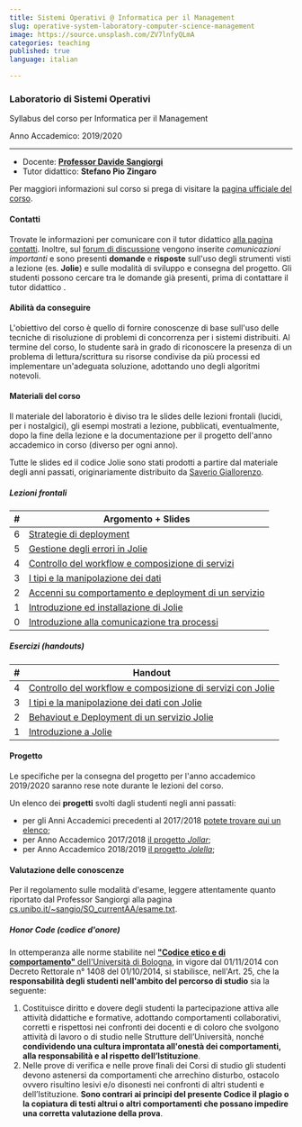 ```yaml
---
title: Sistemi Operativi @ Informatica per il Management
slug: operative-system-laboratory-computer-science-management
image: https://source.unsplash.com/ZV7lnfyQLmA
categories: teaching
published: true
language: italian

---
```


### Laboratorio di Sistemi Operativi 
<p class="text-muted h4">Syllabus del corso per Informatica per il Management</p>
<p class="text-success h5">Anno Accademico: 2019/2020</p>

---

- Docente: [**Professor Davide Sangiorgi**](http://cs.unibo.it/~sangio)
- Tutor didattico: **Stefano Pio Zingaro**

Per maggiori informazioni sul corso si prega di visitare la [pagina ufficiale del corso](https://www.unibo.it/it/didattica/insegnamenti/insegnamento/2019/320661).

#### Contatti

Trovate le informazioni per comunicare con il tutor didattico [alla pagina contatti](https://szingaro.github.io/contact.html).
Inoltre, sul [forum di discussione](https://groups.google.com/forum/#!forum/infoman-so) vengono inserite _comunicazioni importanti_ e sono presenti **domande** e **risposte** sull'uso degli strumenti visti a lezione (es. **Jolie**) e sulle modalità di sviluppo e consegna del progetto.
Gli studenti possono cercare tra le domande già presenti, prima di contattare il tutor didattico <i class="fa fa-smile-o"></i>.

#### Abilità da conseguire

L'obiettivo del corso è quello di fornire conoscenze di base sull'uso delle tecniche di risoluzione di problemi di concorrenza per i sistemi distribuiti. 
Al termine del corso, lo studente sarà in grado di riconoscere la presenza di un problema di lettura/scrittura su risorse condivise da più processi ed implementare un'adeguata soluzione, adottando uno degli algoritmi notevoli.

#### Materiali del corso

Il materiale del laboratorio è diviso tra le slides delle lezioni frontali (lucidi, per i nostalgici), gli esempi mostrati a lezione, pubblicati, eventualmente, dopo la fine della lezione e la documentazione per il progetto dell'anno accademico in corso (diverso per ogni anno).

Tutte le slides ed il codice Jolie sono stati prodotti a partire dal materiale degli anni passati, originariamente distribuito da [Saverio Giallorenzo](https://saveriogiallorenzo.com/).

##### Lezioni frontali

| #   | Argomento + Slides                                                                                                                             |
| --- | ---------------------------------------------------------------------------------------------------------------------------------------------- |
| 6   | [Strategie di deployment](https://www.dropbox.com/s/0b6jxi1i61n19gg/006_Advanced%20Deployment-ArchitecturalComposition.pdf)                    |
| 5   | [Gestione degli errori in Jolie](https://www.dropbox.com/s/3n0a9kvmnhalsla/005_Advanced%20Behaviour-FaultsAndDynamicBinding.pdf)               |
| 4   | [Controllo del workflow e composizione di servizi](https://www.dropbox.com/s/jj7kbpmtnan0qox/004_Basic%20Behaviour-CompositionAndWorkflow.pdf) |
| 3   | [I tipi e la manipolazione dei dati](https://www.dropbox.com/s/xu2wfp49um5zfq3/003_Basic%20Behaviour-TypesAndDataManipulation.pdf)             |
| 2   | [Accenni su comportamento e deployment di un servizio](https://www.dropbox.com/s/udnf9miad8i6wsd/002_BasicsFirstServiceAndBasicDeployment.pdf) |
| 1   | [Introduzione ed installazione di Jolie](https://www.dropbox.com/s/b7rnqvwm08woxhn/001_Introduction.pdf)                                       |
| 0   | [Introduzione alla comunicazione tra processi](https://www.dropbox.com/s/quqv8kq2unwh0oc/000_Interprocess_Communication.pdf)                   |

##### Esercizi (handouts)

| #   | Handout                                                                                                                  |
| --- | ------------------------------------------------------------------------------------------------------------------------ |
| 4   | [Controllo del workflow e composizione di servizi con Jolie](https://www.dropbox.com/s/pr5gzmkwzoh4365/004_examples.zip) |
| 3   | [I tipi e la manipolazione dei dati con Jolie](https://www.dropbox.com/s/gg81h6xj3ugo649/003_examples.zip)               |
| 2   | [Behaviout e Deployment di un servizio Jolie](https://www.dropbox.com/s/xfpyr6vbu3qhxix/002_examples.zip)                |
| 1   | [Introduzione a Jolie](https://www.dropbox.com/s/6dftbch2gr3gv2v/001_examples.zip)                                       |

#### Progetto

Le specifiche per la consegna del progetto per l'anno accademico 2019/2020 saranno rese note durante le lezioni del corso.
<!-- Il progetto dell'anno accademico 2019/20 è distribuito su GitHub a [questo link](https://github.com/szingaro/jolella). -->

<!--Le **scadenze importanti** sono:-->

<!--- Creazione dei gruppi - _20 Maggio 2020_-->
<!--- Prima sessione consegna del progetto - _1 Luglio 2020_-->
<!--- Seconda sesssione consegna del progetto - _30 Settembre 2020_ -->

<!--| #   | Documentazione                                                                              |-->
<!--| --- | ------------------------------------------------------------------------------------------- |-->
<!--| 1   | [Documentazione di progetto](https://github.com/szingaro/jolella/blob/master/docs/main.pdf) | -->

Un elenco dei **progetti** svolti dagli studenti negli anni passati:

- per gli Anni Accademici precedenti al 2017/2018 [potete trovare qui un elenco](https://saveriogiallorenzo.com/teaching/);
- per Anno Accademico 2017/2018 [il progetto _Jollar_](https://github.com/szingaro/jollar);
- per Anno Accademico 2018/2019 [il progetto _Jolella_](https://github.com/szingaro/jolella);

#### Valutazione delle conoscenze

Per il regolamento sulle modalità d'esame, leggere attentamente quanto riportato dal Professor Sangiorgi alla pagina [cs.unibo.it/~sangio/SO_currentAA/esame.txt](http://www.cs.unibo.it/~sangio/SO_currentAA/esame.txt).

##### Honor Code (codice d'onore)

In ottemperanza alle norme stabilite nel [__"Codice etico e di comportamento"__ dell'Università di Bologna](http://www.normateneo.unibo.it/codice_etico.html), in vigore dal 01/11/2014 con Decreto Rettorale n° 1408 del 01/10/2014, si stabilisce, nell'Art. 25, che la **responsabilità degli studenti nell'ambito del percorso di studio** sia la seguente:

1. Costituisce diritto e dovere degli studenti la partecipazione attiva alle attività didattiche e formative, adottando comportamenti collaborativi, corretti e rispettosi nei confronti dei docenti e di coloro che svolgono attività di lavoro o di studio nelle Strutture dell’Università, nonché **condividendo una cultura improntata all'onestà dei comportamenti, alla responsabilità e al rispetto dell’Istituzione**.
2. Nelle prove di verifica e nelle prove finali dei Corsi di studio gli studenti devono astenersi da comportamenti che arrechino disturbo, ostacolo ovvero risultino lesivi e/o disonesti nei confronti di altri studenti e dell’Istituzione. **Sono contrari ai principi del presente Codice il plagio o la copiatura di testi altrui o altri comportamenti che possano impedire una corretta valutazione della prova**.
